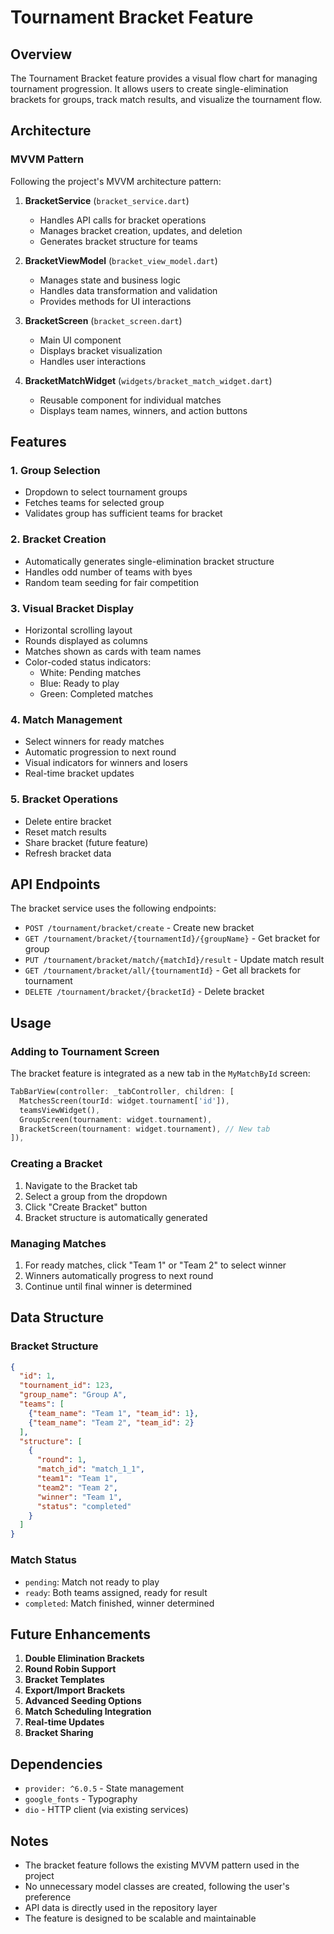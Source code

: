 # Tournament Bracket Feature

## Overview
The Tournament Bracket feature provides a visual flow chart for managing tournament progression. It allows users to create single-elimination brackets for groups, track match results, and visualize the tournament flow.

## Architecture

### MVVM Pattern
Following the project's MVVM architecture pattern:

1. **BracketService** (`bracket_service.dart`)
   - Handles API calls for bracket operations
   - Manages bracket creation, updates, and deletion
   - Generates bracket structure for teams

2. **BracketViewModel** (`bracket_view_model.dart`)
   - Manages state and business logic
   - Handles data transformation and validation
   - Provides methods for UI interactions

3. **BracketScreen** (`bracket_screen.dart`)
   - Main UI component
   - Displays bracket visualization
   - Handles user interactions

4. **BracketMatchWidget** (`widgets/bracket_match_widget.dart`)
   - Reusable component for individual matches
   - Displays team names, winners, and action buttons

## Features

### 1. Group Selection
- Dropdown to select tournament groups
- Fetches teams for selected group
- Validates group has sufficient teams for bracket

### 2. Bracket Creation
- Automatically generates single-elimination bracket structure
- Handles odd number of teams with byes
- Random team seeding for fair competition

### 3. Visual Bracket Display
- Horizontal scrolling layout
- Rounds displayed as columns
- Matches shown as cards with team names
- Color-coded status indicators:
  - White: Pending matches
  - Blue: Ready to play
  - Green: Completed matches

### 4. Match Management
- Select winners for ready matches
- Automatic progression to next round
- Visual indicators for winners and losers
- Real-time bracket updates

### 5. Bracket Operations
- Delete entire bracket
- Reset match results
- Share bracket (future feature)
- Refresh bracket data

## API Endpoints

The bracket service uses the following endpoints:

- `POST /tournament/bracket/create` - Create new bracket
- `GET /tournament/bracket/{tournamentId}/{groupName}` - Get bracket for group
- `PUT /tournament/bracket/match/{matchId}/result` - Update match result
- `GET /tournament/bracket/all/{tournamentId}` - Get all brackets for tournament
- `DELETE /tournament/bracket/{bracketId}` - Delete bracket

## Usage

### Adding to Tournament Screen
The bracket feature is integrated as a new tab in the `MyMatchById` screen:

```dart
TabBarView(controller: _tabController, children: [
  MatchesScreen(tourId: widget.tournament['id']),
  teamsViewWidget(),
  GroupScreen(tournament: widget.tournament),
  BracketScreen(tournament: widget.tournament), // New tab
]),
```

### Creating a Bracket
1. Navigate to the Bracket tab
2. Select a group from the dropdown
3. Click "Create Bracket" button
4. Bracket structure is automatically generated

### Managing Matches
1. For ready matches, click "Team 1" or "Team 2" to select winner
2. Winners automatically progress to next round
3. Continue until final winner is determined

## Data Structure

### Bracket Structure
```json
{
  "id": 1,
  "tournament_id": 123,
  "group_name": "Group A",
  "teams": [
    {"team_name": "Team 1", "team_id": 1},
    {"team_name": "Team 2", "team_id": 2}
  ],
  "structure": [
    {
      "round": 1,
      "match_id": "match_1_1",
      "team1": "Team 1",
      "team2": "Team 2",
      "winner": "Team 1",
      "status": "completed"
    }
  ]
}
```

### Match Status
- `pending`: Match not ready to play
- `ready`: Both teams assigned, ready for result
- `completed`: Match finished, winner determined

## Future Enhancements

1. **Double Elimination Brackets**
2. **Round Robin Support**
3. **Bracket Templates**
4. **Export/Import Brackets**
5. **Advanced Seeding Options**
6. **Match Scheduling Integration**
7. **Real-time Updates**
8. **Bracket Sharing**

## Dependencies

- `provider: ^6.0.5` - State management
- `google_fonts` - Typography
- `dio` - HTTP client (via existing services)

## Notes

- The bracket feature follows the existing MVVM pattern used in the project
- No unnecessary model classes are created, following the user's preference
- API data is directly used in the repository layer
- The feature is designed to be scalable and maintainable 